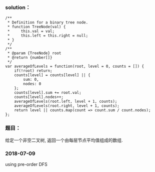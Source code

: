 ### solution：
```
/**
 * Definition for a binary tree node.
 * function TreeNode(val) {
 *     this.val = val;
 *     this.left = this.right = null;
 * }
 */
/**
 * @param {TreeNode} root
 * @return {number[]}
 */
var averageOfLevels = function(root, level = 0, counts = []) {
	if(!root) return;
	counts[level] = counts[level] || {
		sum: 0,
		nodes: 0
	};
	counts[level].sum += root.val;
	counts[level].nodes++;
	averageOfLevels(root.left, level + 1, counts);
	averageOfLevels(root.right, level + 1, counts);
	return level || counts.map(count => count.sum / count.nodes);
};
```


### 题目：
给定一个非空二叉树, 返回一个由每层节点平均值组成的数组.

### 2018-07-09
using pre-order DFS

<br><br><br><br><br><br>

